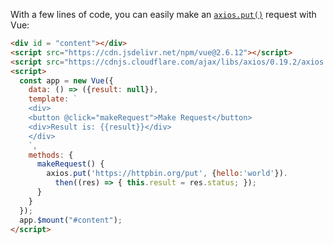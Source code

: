With a few lines of code, you can easily make an
[`axios.put()`](/tutorials/axios/put) request with Vue:

```html
<div id = "content"></div>
<script src="https://cdn.jsdelivr.net/npm/vue@2.6.12"></script>
<script src="https://cdnjs.cloudflare.com/ajax/libs/axios/0.19.2/axios.min.js"></script>
<script>
  const app = new Vue({
    data: () => ({result: null}),
    template: `
    <div>
    <button @click="makeRequest">Make Request</button>
    <div>Result is: {{result}}</div>
    </div>
    `,
    methods: {
      makeRequest() {
        axios.put('https://httpbin.org/put', {hello:'world'}).
          then((res) => { this.result = res.status; });
      }
    }
  });
  app.$mount("#content");
</script>
```

<div id = "content"></div>
<script src="https://cdn.jsdelivr.net/npm/vue@2.6.12"></script>
<script src="https://cdnjs.cloudflare.com/ajax/libs/axios/0.19.2/axios.min.js"></script>
<script>
  const app = new Vue({
    data: () => ({result: null}),
    template: `
    <div>
    <button @click="makeRequest">Make Request</button>
    <div>Result is: {{result}}</div>
    </div>
    `,
    methods: {
      makeRequest() {
        axios.put('https://httpbin.org/put', {hello:'world'}).
          then((res) => { this.result = res.status; });
      }
    }
  });
  app.$mount("#content");
</script>
